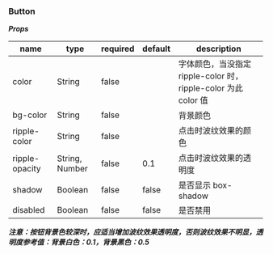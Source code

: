 ### Button

**_Props_**

| name           | type           | required | default | description                                                    |
| -------------- | -------------- | -------- | ------- | -------------------------------------------------------------- |
| color          | String         | false    |         | 字体颜色，当没指定 ripple-color 时，ripple-color 为此 color 值 |
| bg-color       | String         | false    |         | 背景颜色                                                       |
| ripple-color   | String         | false    |         | 点击时波纹效果的颜色                                           |
| ripple-opacity | String, Number | false    | 0.1     | 点击时波纹效果的透明度                                         |
| shadow         | Boolean        | false    | false   | 是否显示 box-shadow                                            |
| disabled       | Boolean        | false    | false   | 是否禁用                                                       |

**_注意：按钮背景色较深时，应适当增加波纹效果透明度，否则波纹效果不明显，透明度参考值：背景白色：0.1，背景黑色：0.5_**

